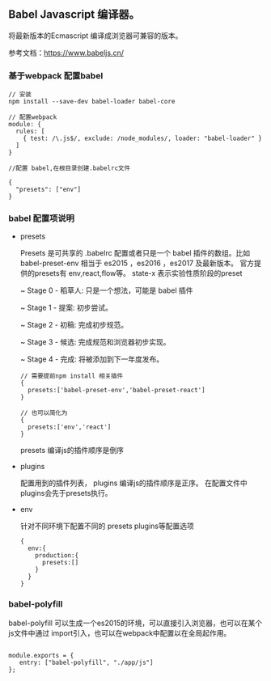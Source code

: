 ## Babel  Javascript 编译器。

将最新版本的Ecmascript 编译成浏览器可兼容的版本。

参考文档：https://www.babeljs.cn/

### 基于webpack 配置babel 

```
// 安装
npm install --save-dev babel-loader babel-core
```

```
// 配置webpack
module: {
  rules: [
    { test: /\.js$/, exclude: /node_modules/, loader: "babel-loader" }
  ]
}
```

```
//配置 babel,在根目录创建.babelrc文件

{
  "presets": ["env"]
}
```

### babel 配置项说明 
  * presets
  
    Presets 是可共享的 .babelrc 配置或者只是一个 babel 插件的数组。比如 babel-preset-env 相当于 es2015 ，es2016 ，es2017 及最新版本。 官方提供的presets有 env,react,flow等。 state-x 表示实验性质阶段的preset
    
    ~ Stage 0 - 稻草人: 只是一个想法，可能是 babel 插件
    
    ~ Stage 1 - 提案: 初步尝试。
    
    ~ Stage 2 - 初稿: 完成初步规范。
    
    ~ Stage 3 - 候选: 完成规范和浏览器初步实现。
    
    ~ Stage 4 - 完成: 将被添加到下一年度发布。
    
    ~~~
    // 需要提前npm install 相关插件
    {
      presets:['babel-preset-env','babel-preset-react']
    }
    
    // 也可以简化为
    {
      presets:['env','react']
    }
    ~~~
    presets 编译js的插件顺序是倒序
    
  * plugins 
    
     配置用到的插件列表， plugins 编译js的插件顺序是正序。  在配置文件中 plugins会先于presets执行。
     
   * env 
     
      针对不同环境下配置不同的 presets plugins等配置选项
      
      ~~~
      {
        env:{
          production:{
            presets:[]
          }
        }
      }
      ~~~
      
   ### babel-polyfill
   babel-polyfill 可以生成一个es2015的环境，可以直接引入浏览器，也可以在某个js文件中通过 import引入，也可以在webpack中配置以在全局起作用。
   ~~~
   
   module.exports = {
      entry: ["babel-polyfill", "./app/js"]
   };

   ~~~
